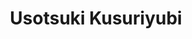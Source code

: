 --- 
title: "Usotsuki Kusuriyubi"
publishdate: "2019-6-4T16:48:46+02:00"
src: "https://365manga.net/manga/usotsuki-kusuriyubi"
image: "https://data.365manga.net/images/thumbnails/16183-usotsuki-kusuriyubi.jpg"
description: "From Nagareboshi Manga: Emi 'Niko' Nikogawa has just entered Lotus High, a school where new students receive a ring upon entrance. There is, of course, a legend surrounding this ring-- if you trade rings with the person you like, your love with continue eternally. But what happens when Niko trades rings through odd circumstance, and with a boy who says he'll never love anyone...!?"
---